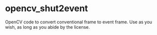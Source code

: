 # opencv_shut2event
OpenCV code to convert conventional frame to event frame.
Use as you wish, as long as you abide by the license.
